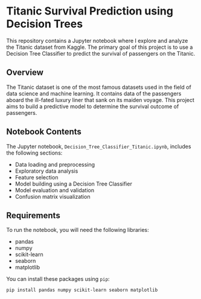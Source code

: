 # Titanic Survival Prediction using Decision Trees

This repository contains a Jupyter notebook where I explore and analyze the Titanic dataset from Kaggle. The primary goal of this project is to use a Decision Tree Classifier to predict the survival of passengers on the Titanic.

## Overview

The Titanic dataset is one of the most famous datasets used in the field of data science and machine learning. It contains data of the passengers aboard the ill-fated luxury liner that sank on its maiden voyage. This project aims to build a predictive model to determine the survival outcome of passengers.

## Notebook Contents

The Jupyter notebook, `Decision_Tree_Classifier_Titanic.ipynb`, includes the following sections:

- Data loading and preprocessing
- Exploratory data analysis
- Feature selection
- Model building using a Decision Tree Classifier
- Model evaluation and validation
- Confusion matrix visualization

## Requirements

To run the notebook, you will need the following libraries:

- pandas
- numpy
- scikit-learn
- seaborn
- matplotlib

You can install these packages using `pip`:

```bash
pip install pandas numpy scikit-learn seaborn matplotlib
